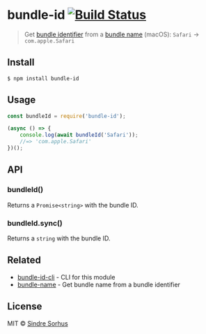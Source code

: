 # bundle-id [![Build Status](https://travis-ci.org/sindresorhus/bundle-id.svg?branch=master)](https://travis-ci.org/sindresorhus/bundle-id)

> Get [bundle identifier](https://developer.apple.com/library/Mac/documentation/General/Reference/InfoPlistKeyReference/Articles/CoreFoundationKeys.html#//apple_ref/doc/plist/info/CFBundleIdentifier) from a [bundle name](https://developer.apple.com/library/Mac/documentation/General/Reference/InfoPlistKeyReference/Articles/CoreFoundationKeys.html#//apple_ref/doc/plist/info/CFBundleName) (macOS): `Safari` → `com.apple.Safari`


## Install

```
$ npm install bundle-id
```


## Usage

```js
const bundleId = require('bundle-id');

(async () => {
	console.log(await bundleId('Safari'));
	//=> 'com.apple.Safari'
})();
```


## API

### bundleId()

Returns a `Promise<string>` with the bundle ID.

### bundleId.sync()

Returns a `string` with the bundle ID.


## Related

- [bundle-id-cli](https://github.com/sindresorhus/bundle-id-cli) - CLI for this module
- [bundle-name](https://github.com/sindresorhus/bundle-name) - Get bundle name from a bundle identifier


## License

MIT © [Sindre Sorhus](https://sindresorhus.com)
